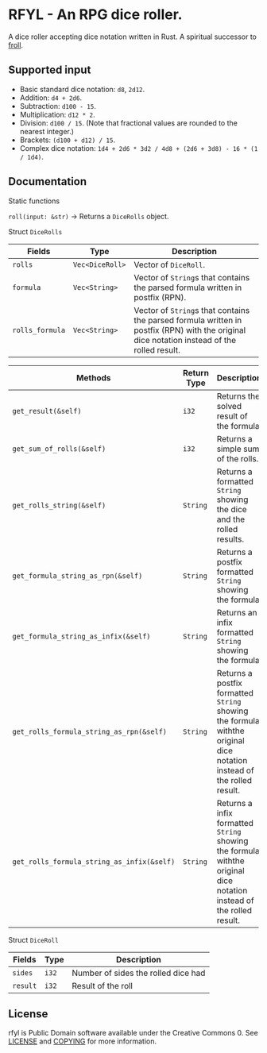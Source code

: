 # RFYL - An RPG dice roller.

A dice roller accepting dice notation written in Rust. A spiritual successor to [froll](https://github.com/trnglina/froll).

## Supported input

- Basic standard dice notation: `d8`, `2d12`.
- Addition: `d4 + 2d6`.
- Subtraction: `d100 - 15`.
- Multiplication: `d12 * 2`.
- Division: `d100 / 15`. (Note that fractional values are rounded to the nearest integer.)
- Brackets: `(d100 + d12) / 15`.
- Complex dice notation: `1d4 + 2d6 * 3d2 / 4d8 + (2d6 + 3d8) - 16 * (1 / 1d4)`.

## Documentation

Static functions

`roll(input: &str)` -> Returns a `DiceRolls` object.

Struct `DiceRolls`

| Fields          | Type            | Description                                                                                                                                 |
|-----------------|-----------------|---------------------------------------------------------------------------------------------------------------------------------------------|
| `rolls`         | `Vec<DiceRoll>` | Vector of `DiceRoll`.                                                                                                                       |
| `formula`       | `Vec<String>`   | Vector of `String`s that contains the parsed formula written in postfix (RPN).                                                              |
| `rolls_formula` | `Vec<String>`   | Vector of `String`s that contains the parsed formula written in postfix (RPN) with the original dice notation instead of the rolled result. |

| Methods                                    | Return Type | Description                                                                                                           |
|--------------------------------------------|-------------|-----------------------------------------------------------------------------------------------------------------------|
| `get_result(&self)`                        | `i32`       | Returns the solved result of the formula.                                                                             |
| `get_sum_of_rolls(&self)`                  | `i32`       | Returns a simple sum of the rolls.                                                                                    |
| `get_rolls_string(&self)`                  | `String`    | Returns a formatted `String` showing the dice and the rolled results.                                                 |
| `get_formula_string_as_rpn(&self)`         | `String`    | Returns a postfix formatted `String` showing the formula.                                                             |
| `get_formula_string_as_infix(&self)`       | `String`    | Returns an infix formatted `String` showing the formula.                                                              |
| `get_rolls_formula_string_as_rpn(&self)`   | `String`    | Returns a postfix formatted `String` showing the formula withthe original dice notation instead of the rolled result. |
| `get_rolls_formula_string_as_infix(&self)` | `String`    | Returns a infix formatted `String` showing the formula withthe original dice notation instead of the rolled result.   |

Struct `DiceRoll`

| Fields          | Type    | Description                           |
|-----------------|---------|---------------------------------------|
| `sides`         | `i32`   | Number of sides the rolled dice had   |
| `result`        | `i32`   | Result of the roll                    |


## License

rfyl is Public Domain software available under the Creative Commons 0. See [LICENSE](LICENSE) and [COPYING](COPYING) for more information.
